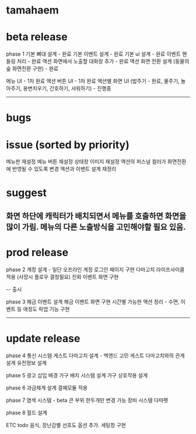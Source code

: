# tamahaem

# beta release

phase 1
기본 뼈대 설계 - 완료
기본 이벤트 설계 - 완료
기본 ui 설계 - 완료
이벤트 핸들링 처리 - 완료
액션 화면에서 노출할 대화창 추가 - 완료
액션 화면 전환 설계 (동물의숲 화면전환 구현) - 완료

메뉴 UI - 1차 완료
액션 버튼 UI - 1차 완료
액션별 화면 UI (밥주기 - 완료, 물주기, 놀아주기, 용변치우기, 간호하기, 샤워하기) - 진행중


---

# bugs


# issue (sorted by priority)

메뉴판 재설정
메뉴 버튼 재설정
상태창 이미지 재설정
액션의 퍼스널 컬러가 화면전환에 반영될 수 있도록 변경
액션과 이벤트 설계 재정리

# suggest

화면 하단에 캐릭터가 배치되면서 메뉴를 호출하면 화면을 많이 가림.
메뉴의 다른 노출방식을 고민해야할 필요 있음.
---

# prod release

phase 2
계정 설계 - 일단 오프라인 계정
로그인 페이지 구현
다마고치 라이프사이클 적용 (사망시 플로우 결정필요)
진화 이벤트 화면 구현

-- 출시

phase 3
해금 이벤트 설계
해금 이벤트 화면 구현
시간별 가능한 액션 정리 - 수면, 이벤트 등
애정도 락업 기능 구현

---

# update release

phase 4
통신 시스템
게스트 다마고치 설계 - 백엔드 고민
게스트 다마고치와의 관계 설계
유전정보 설계


phase 5
광고 삽입
배경 가구 배치 시스템 설계
가구 상호작용 설계


phase 6
과금체계 설계
결졔모듈 적용


phase 7
염색 시스템 - beta 큰 부위 한두개만 변경 가능
장비 시스템
다마펫


phase 8
월드 설계


ETC todo
음식, 장난감별 선호도 옵션 추가.
세팅창 구현